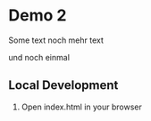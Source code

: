 # Demo 2

Some text
noch mehr text

und noch einmal 


## Local Development

1. Open index.html in your browser